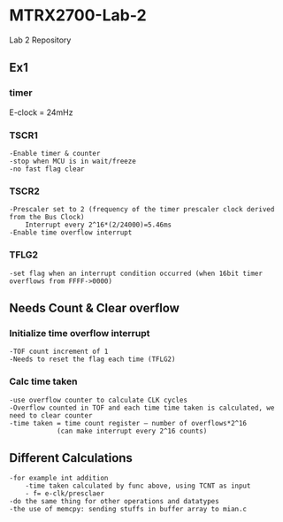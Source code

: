 # MTRX2700-Lab-2
Lab 2 Repository

## Ex1

### timer
E-clock = 24mHz

### TSCR1
	-Enable timer & counter
	-stop when MCU is in wait/freeze
	-no fast flag clear
### TSCR2
	-Prescaler set to 2 (frequency of the timer prescaler clock derived from the Bus Clock)
		Interrupt every 2^16*(2/24000)=5.46ms
	-Enable time overflow interrupt
### TFLG2
	-set flag when an interrupt condition occurred (when 16bit timer overflows from FFFF->0000)

## Needs Count & Clear overflow

### Initialize time overflow interrupt
	-TOF count increment of 1
	-Needs to reset the flag each time (TFLG2)

### Calc time taken
	-use overflow counter to calculate CLK cycles
	-Overflow counted in TOF and each time time taken is calculated, we need to clear counter
	-time taken = time count register – number of overflows*2^16
				(can make interrupt every 2^16 counts)
## Different Calculations
	-for example int addition
		-time taken calculated by func above, using TCNT as input 
		- f= e-clk/presclaer
	-do the same thing for other operations and datatypes
	-the use of memcpy: sending stuffs in buffer array to mian.c
